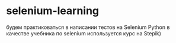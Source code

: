 # selenium-learning
будем практиковаться в написании тестов на Selenium Python
в качестве учебника по selenium используется курс на Stepik)
